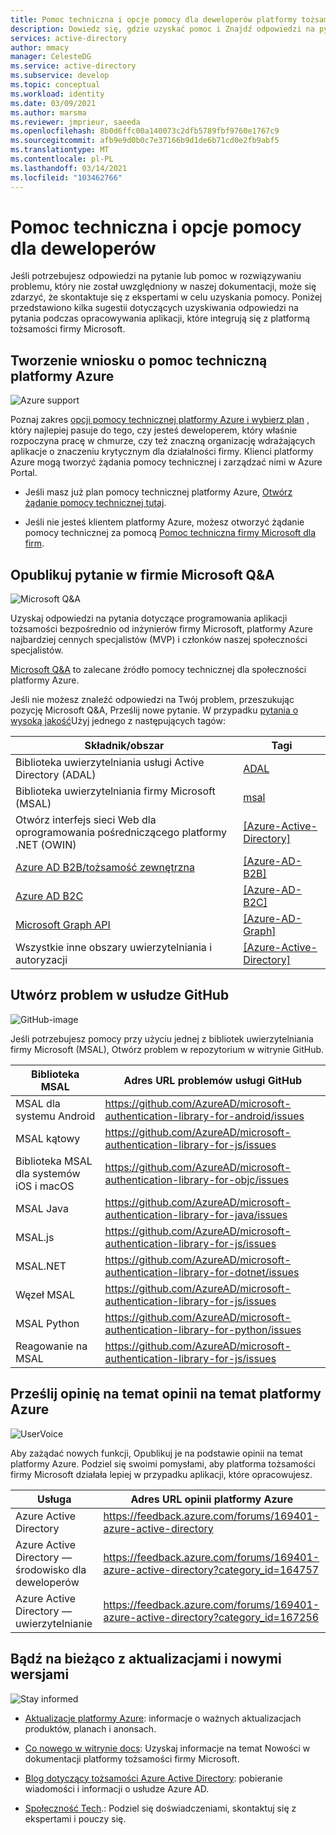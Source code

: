 ```yaml
---
title: Pomoc techniczna i opcje pomocy dla deweloperów platformy tożsamości firmy Microsoft | Azure
description: Dowiedz się, gdzie uzyskać pomoc i Znajdź odpowiedzi na pytania podczas tworzenia rozwiązań do zarządzania tożsamościami i dostępem (IAM), które integrują się z usługą Azure Active Directory (Azure AD) i innymi składnikami platformy tożsamości firmy Microsoft.
services: active-directory
author: mmacy
manager: CelesteDG
ms.service: active-directory
ms.subservice: develop
ms.topic: conceptual
ms.workload: identity
ms.date: 03/09/2021
ms.author: marsma
ms.reviewer: jmprieur, saeeda
ms.openlocfilehash: 8b0d6ffc00a140073c2dfb5789fbf9760e1767c9
ms.sourcegitcommit: afb9e9d0b0c7e37166b9d1de6b71cd0e2fb9abf5
ms.translationtype: MT
ms.contentlocale: pl-PL
ms.lasthandoff: 03/14/2021
ms.locfileid: "103462766"
---
```

# <a name="support-and-help-options-for-developers"></a>Pomoc techniczna i opcje pomocy dla deweloperów

Jeśli potrzebujesz odpowiedzi na pytanie lub pomoc w rozwiązywaniu problemu, który nie został uwzględniony w naszej dokumentacji, może się zdarzyć, że skontaktuje się z ekspertami w celu uzyskania pomocy. Poniżej przedstawiono kilka sugestii dotyczących uzyskiwania odpowiedzi na pytania podczas opracowywania aplikacji, które integrują się z platformą tożsamości firmy Microsoft.

## <a name="create-an-azure-support-request"></a>Tworzenie wniosku o pomoc techniczną platformy Azure

<div class='icon is-large'>
    <img alt='Azure support' src='https://docs.microsoft.com/media/logos/logo_azure.svg'>
</div>

Poznaj zakres [opcji pomocy technicznej platformy Azure i wybierz plan](https://azure.microsoft.com/support/plans) , który najlepiej pasuje do tego, czy jesteś deweloperem, który właśnie rozpoczyna pracę w chmurze, czy też znaczną organizację wdrażających aplikacje o znaczeniu krytycznym dla działalności firmy. Klienci platformy Azure mogą tworzyć żądania pomocy technicznej i zarządzać nimi w Azure Portal.

- Jeśli masz już plan pomocy technicznej platformy Azure, [Otwórz żądanie pomocy technicznej tutaj](https://portal.azure.com/#blade/Microsoft_Azure_Support/HelpAndSupportBlade/newsupportrequest).

- Jeśli nie jesteś klientem platformy Azure, możesz otworzyć żądanie pomocy technicznej za pomocą [Pomoc techniczna firmy Microsoft dla firm](https://support.serviceshub.microsoft.com/supportforbusiness).

## <a name="post-a-question-to-microsoft-qa"></a>Opublikuj pytanie w firmie Microsoft Q&A

<div class='icon is-large'>
    <img alt='Microsoft Q&A' src='./media/common/question-mark-icon.png'>
</div>             

Uzyskaj odpowiedzi na pytania dotyczące programowania aplikacji tożsamości bezpośrednio od inżynierów firmy Microsoft, platformy Azure najbardziej cennych specjalistów (MVP) i członków naszej społeczności specjalistów.

[Microsoft Q&A](/answers/products/) to zalecane źródło pomocy technicznej dla społeczności platformy Azure.

Jeśli nie możesz znaleźć odpowiedzi na Twój problem, przeszukując pozycję Microsoft Q&A, Prześlij nowe pytanie. W przypadku [pytania o wysoką jakość](https://docs.microsoft.com/answers/articles/24951/how-to-write-a-quality-question.html)Użyj jednego z następujących tagów:

| Składnik/obszar| Tagi  |
|------------|---------------------------|
| Biblioteka uwierzytelniania usługi Active Directory (ADAL)                              | [ADAL](https://docs.microsoft.com/answers/topics/azure-ad-adal-deprecation.html)                |
| Biblioteka uwierzytelniania firmy Microsoft (MSAL)                                     | [msal](https://docs.microsoft.com/answers/topics/azure-ad-msal.html)                            |
| Otwórz interfejs sieci Web dla oprogramowania pośredniczącego platformy .NET (OWIN)                               | [[Azure-Active-Directory]](https://docs.microsoft.com/answers/topics/azure-active-directory.html) |
| [Azure AD B2B/tożsamość zewnętrzna](../external-identities/what-is-b2b.md) | [[Azure-AD-B2B]](https://docs.microsoft.com/answers/topics/azure-ad-b2b.html)                     |
| [Azure AD B2C](https://azure.microsoft.com/services/active-directory-b2c/)  | [[Azure-AD-B2C]](https://docs.microsoft.com/answers/topics/azure-ad-b2c.html)                     |
| [Microsoft Graph API](https://developer.microsoft.com/graph/)               | [[Azure-AD-Graph]](https://docs.microsoft.com/answers/topics/azure-ad-graph.html)                 |
| Wszystkie inne obszary uwierzytelniania i autoryzacji                            | [[Azure-Active-Directory]](https://docs.microsoft.com/answers/topics/azure-active-directory.html) |

## <a name="create-a-github-issue"></a>Utwórz problem w usłudze GitHub

<div class='icon is-large'>
    <img alt='GitHub-image' src='./media/common/github.svg'>
</div>

Jeśli potrzebujesz pomocy przy użyciu jednej z bibliotek uwierzytelniania firmy Microsoft (MSAL), Otwórz problem w repozytorium w witrynie GitHub.

| Biblioteka MSAL | Adres URL problemów usługi GitHub|
| --- | --- |
| MSAL dla systemu Android | https://github.com/AzureAD/microsoft-authentication-library-for-android/issues |
| MSAL kątowy | https://github.com/AzureAD/microsoft-authentication-library-for-js/issues |
| Biblioteka MSAL dla systemów iOS i macOS| https://github.com/AzureAD/microsoft-authentication-library-for-objc/issues |
| MSAL Java | https://github.com/AzureAD/microsoft-authentication-library-for-java/issues |
| MSAL.js | https://github.com/AzureAD/microsoft-authentication-library-for-js/issues |
|MSAL.NET| https://github.com/AzureAD/microsoft-authentication-library-for-dotnet/issues |
| Węzeł MSAL | https://github.com/AzureAD/microsoft-authentication-library-for-js/issues |
| MSAL Python | https://github.com/AzureAD/microsoft-authentication-library-for-python/issues |
| Reagowanie na MSAL | https://github.com/AzureAD/microsoft-authentication-library-for-js/issues |

## <a name="submit-feedback-on-azure-feedback"></a>Prześlij opinię na temat opinii na temat platformy Azure

<div class='icon is-large'>
    <img alt='UserVoice' src='https://docs.microsoft.com/media/logos/logo-uservoice.svg'>
</div>

Aby zażądać nowych funkcji, Opublikuj je na podstawie opinii na temat platformy Azure. Podziel się swoimi pomysłami, aby platforma tożsamości firmy Microsoft działała lepiej w przypadku aplikacji, które opracowujesz.

| Usługa                       | Adres URL opinii platformy Azure |
|-------------------------------|---------------|
| Azure Active Directory | https://feedback.azure.com/forums/169401-azure-active-directory |
| Azure Active Directory — środowisko dla deweloperów             | https://feedback.azure.com/forums/169401-azure-active-directory?category_id=164757 |
| Azure Active Directory — uwierzytelnianie             | https://feedback.azure.com/forums/169401-azure-active-directory?category_id=167256 |

## <a name="stay-informed-of-updates-and-new-releases"></a>Bądź na bieżąco z aktualizacjami i nowymi wersjami

<div class='icon is-large'>
    <img alt='Stay informed' src='https://docs.microsoft.com/media/common/i_blog.svg'>
</div>

- [Aktualizacje platformy Azure](https://azure.microsoft.com/updates/?category=identity): informacje o ważnych aktualizacjach produktów, planach i anonsach.

- [Co nowego w witrynie docs](https://docs.microsoft.com/azure/active-directory/develop/whats-new-docs): Uzyskaj informacje na temat Nowości w dokumentacji platformy tożsamości firmy Microsoft.

- [Blog dotyczący tożsamości Azure Active Directory](https://techcommunity.microsoft.com/t5/azure-active-directory-identity/bg-p/Identity): pobieranie wiadomości i informacji o usłudze Azure AD.

- [Społeczność Tech](https://techcommunity.microsoft.com/t5/azure-active-directory-identity/bg-p/Identity/).: Podziel się doświadczeniami, skontaktuj się z ekspertami i pouczy się.


